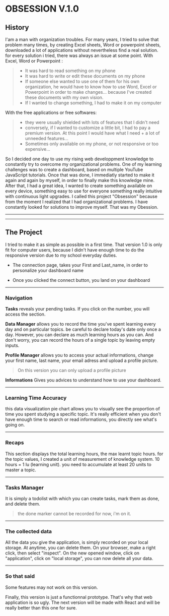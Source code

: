 # OBSESSION V.1.0

## History

I'am a man with organization troubles. For many years, I tried to solve that problem many times, by creating Excel sheets, Word or powerpoint sheets, downloaded a lot of applications without nevertheless find a real solution. for every solution i tried, there was always an issue at some point.
With Excel, Word or Powerpoint :
>
> - It was hard to read something on my phone
> - It was hard to write or edit these documents on my phone
> - If someone else wanted to use one of them for his own organization,
> he would have to know how to use Word, Excel or Powerpoint in order to make changes...
> because I've created these documents with my own vision.
> - If I wanted to change something, I had to make it on my computer

With the free applications or free softwares:
>
> - they were usually shielded with lots of features that I didn't need
> - conversely, if I wanted to customize a little bit, I had to pay a premium version.
> At this point I would have what I need + a lot of unneeded features...
> - Sometimes only available on my phone, or not responsive or too expensive...

So I decided one day to use my rising web developpment knowledge to constantly try to overcome my organizational problems.
One of my learning challenges was to create a dashboard, based on multiple YouTube JavaScript tutorials. Once that was done, I immediatly started to make it again and again by myself, in order to finally make this knowledge mine. After that, I had a great idea, I wanted to create something available on every device, something easy to use for everyone something really intuitive with continuous light upgrades. I called this project "Obsession" because from the moment I realized that I had organizational problems. I have constantly
looked for solutions to improve myself. That was my Obession.

---
---

## The Project

I tried to make it as simple as possible in a first time. That version 1.0 is only fit for computer users, because I didn't have enough time to do the responsive version due to my school everyday duties.

- The connection page, takes your First and Last_name, in order to personalize your dashboard name

- Once you clicked the connect button, you land on your dashboard

---

### Navigation

**Tasks**
reveals your pending tasks. If you click on the number, you will access the section.

**Data Manager**
allows you to record the time you've spent learning every day and on particular topics. be careful to declare today's date only once a day. However, you can declare as much learning hours as you can. And don't worry, you can record the hours of a single topic by leaving empty inputs.

**Profile Manager**
allows you to access your actual informations, change your first name, last name, your email adress and upload a profile picture.
> On this version you can only upload a profile picture

**Informations**
Gives you advices to understand how to use your dashboard.

---

### Learning Time Accuracy

this data visualization pie chart allows you to visually see the proportion of time you spent studying a specific topic. It's really efficient when you don't have enough time to search or read informations, you directly see what's going on.

---

### Recaps

This section displays the total learning hours, the max learnt topic hours. for the topic values, I created a unit of measurement of knowledge system. 10 hours = 1 lu (learning unit). you need to accumulate at least 20 units to master a topic.

---

### Tasks Manager

It is simply a todolist with which you can create tasks, mark them as done, and delete them.
> the done marker cannot be recorded for now, i'm on it.

---

### The collected data

All the data you give the application, is simply recorded on your local storage. At anytime, you can delete them. On your browser, make a right click, then select "inspect". On the new opened window, click on "application", click on "local storage", you can now delete all your data.

---

### So that said

Some features may not work on this version.

Finally, this version is just a functionnal prototype. That's why that web application is so ugly. The next version will be made with React and will be really better than this one for sure.
